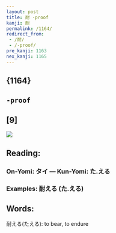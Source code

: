 ```yaml
---
layout: post
title: 耐 -proof
kanji: 耐
permalink: /1164/
redirect_from:
 - /耐/
 - /-proof/
pre_kanji: 1163
nex_kanji: 1165
---
```


## {1164}

## `-proof`

## [9]

<div class="stroke"><img src="E88090.png" /></div>

## Reading:

### On-Yomi: タイ &mdash; Kun-Yomi: た.える

### Examples: 耐える (た.える)

## Words:

耐える(たえる): to bear, to endure
